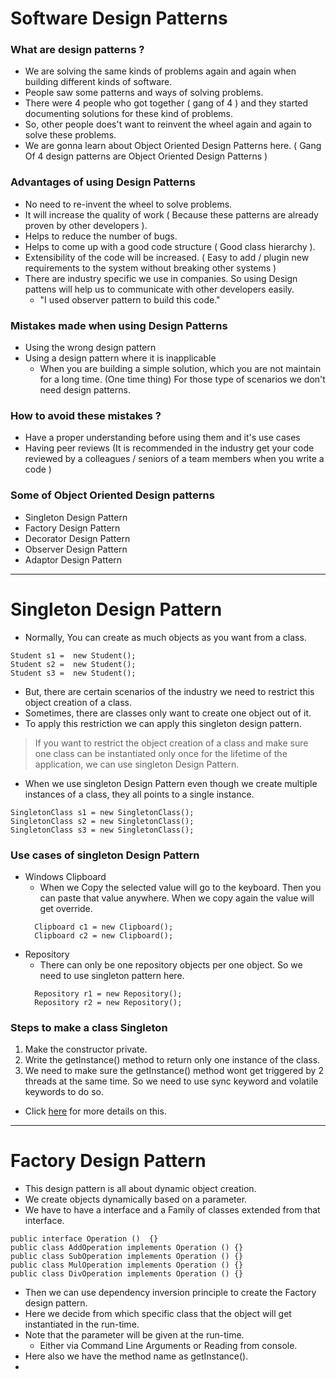 # Software Design Patterns 

### What are design patterns ?
- We are solving the same kinds of problems again and again when building different kinds of software.
- People saw some patterns and ways of solving problems.
- There were 4 people who got together ( gang of 4 ) and they started documenting solutions for these kind of problems.
- So, other people does't want to reinvent the wheel again and again to solve these problems.
- We are gonna learn about Object Oriented Design Patterns here. ( Gang Of 4 design patterns are Object Oriented Design Patterns )

### Advantages of using Design Patterns
- No need to re-invent the wheel to solve problems.
- It will increase the quality of work ( Because these patterns are already proven by other developers ).
- Helps to reduce the number of bugs.
- Helps to come up with a good code structure ( Good class hierarchy ).
- Extensibility of the code will be increased. ( Easy to add / plugin new requirements to the system without breaking other systems )
- There are industry specific we use in companies. So using Design pattens will help us to communicate with other developers easily.
  - "I used observer pattern to build this code."

### Mistakes made when using Design Patterns
- Using the wrong design pattern
- Using a design pattern where it is inapplicable
  - When you are building a simple solution, which you are not maintain for a long time. (One time thing) For those type of scenarios we don't need design patterns.

### How to avoid these mistakes ?
- Have a proper understanding before using them and it's use cases
- Having peer reviews (It is recommended in the industry get your code reviewed by a colleagues / seniors of a team members when you write a code )

### Some of Object Oriented Design patterns 
- Singleton Design Pattern
- Factory Design Pattern
- Decorator Design Pattern
- Observer Design Pattern
- Adaptor Design Pattern

---

# Singleton Design Pattern
- Normally, You can create as much objects as you want from a class.
```
Student s1 =  new Student();
Student s2 =  new Student();
Student s3 =  new Student();
```
- But, there are certain scenarios of the industry we need to restrict this object creation of a class.
- Sometimes, there are classes only want to create one object out of it.
- To apply this restriction we can apply this singleton design pattern.
> If you want to restrict the object creation of a class and make sure one class can be instantiated only once for the lifetime of the application, we can use singleton Design Pattern.
- When we use singleton Design Pattern even though we create multiple instances of a class, they all points to a single instance.
```
SingletonClass s1 = new SingletonClass();
SingletonClass s2 = new SingletonClass();
SingletonClass s3 = new SingletonClass();
```
### Use cases of singleton Design Pattern
- Windows Clipboard
  - When we Copy the selected value will go to the keyboard. Then you can paste that value anywhere. When we copy again the value will get override.
  ```
    Clipboard c1 = new Clipboard();
    Clipboard c2 = new Clipboard();
  ```
- Repository
  - There can only be one repository objects per one object. So we need to use singleton pattern here.
  ```
    Repository r1 = new Repository();
    Repository r2 = new Repository();
  ```
### Steps to make a class Singleton
1. Make the constructor private.
2. Write the getInstance() method to return only one instance of the class.
3. We need to make sure the getInstance() method wont get triggered by 2 threads at the same time. So we need to use sync keyword and volatile keywords to do so. 
- Click [here](https://medium.com/swlh/java-singleton-pattern-and-synchronization-32665cbf6ad7#:~:text=Double%20check%20singleton%20pattern&text=However%20this%20implementation%20is%20buggy,read%20the%20correct%20instance%20value) for more details on this.

---
# Factory Design Pattern
- This design pattern is all about dynamic object creation.
- We create objects dynamically based on a parameter.
- We have to have a interface and a Family of classes extended from that interface.
```
public interface Operation ()  {}
public class AddOperation implements Operation () {}
public class SubOperation implements Operation () {}
public class MulOperation implements Operation () {}
public class DivOperation implements Operation () {}
```
- Then we can use dependency inversion principle to create the Factory design pattern.
- Here we decide from which specific class that the object will get instantiated in the run-time.
- Note that the parameter will be given at the run-time. 
  - Either via Command Line Arguments or Reading from console. 
- Here also we have the method name as getInstance().
- 
